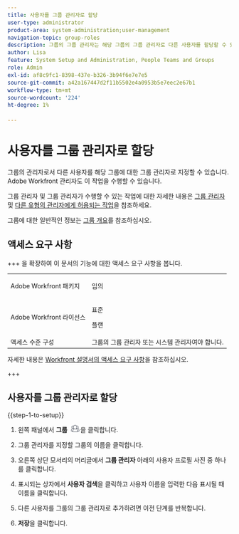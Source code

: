```yaml
---
title: 사용자를 그룹 관리자로 할당
user-type: administrator
product-area: system-administration;user-management
navigation-topic: group-roles
description: 그룹의 그룹 관리자는 해당 그룹의 그룹 관리자로 다른 사용자를 할당할 수 있습니다. Adobe Workfront 관리자도 이 작업을 수행할 수 있습니다.
author: Lisa
feature: System Setup and Administration, People Teams and Groups
role: Admin
exl-id: af8c9fc1-8398-437e-b326-3b94f6e7e7e5
source-git-commit: a42a167447d2f11b5502e4a0953b5e7eec2e67b1
workflow-type: tm+mt
source-wordcount: '224'
ht-degree: 1%

---
```


# 사용자를 그룹 관리자로 할당

그룹의 관리자로서 다른 사용자를 해당 그룹에 대한 그룹 관리자로 지정할 수 있습니다. Adobe Workfront 관리자도 이 작업을 수행할 수 있습니다.

그룹 관리자 및 그룹 관리자가 수행할 수 있는 작업에 대한 자세한 내용은 [그룹 관리자](../../../administration-and-setup/manage-groups/group-roles/group-administrators.md) 및 [다른 유형의 관리자에게 허용되는 작업](../../../administration-and-setup/manage-groups/group-roles/group-actions-allowed-different-types-admins.md)을 참조하세요.

그룹에 대한 일반적인 정보는 [그룹 개요](../../../administration-and-setup/manage-groups/groups-overview/groups.md)를 참조하십시오.

## 액세스 요구 사항

+++ 을 확장하여 이 문서의 기능에 대한 액세스 요구 사항을 봅니다.

<table style="table-layout:auto"> 
 <col> 
 <col> 
 <tbody> 
  <tr> 
   <td>Adobe Workfront 패키지</td> 
   <td><p>임의</p></td> 
  </tr> 
  <tr> 
   <td>Adobe Workfront 라이선스</td> 
   <td><p>표준</p>
       <p>플랜</p></td>
  </tr>
  <tr> 
   <td>액세스 수준 구성</td> 
   <td>그룹의 그룹 관리자 또는 시스템 관리자여야 합니다.</td>
  </tr>
 </tbody> 
</table>

자세한 내용은 [Workfront 설명서의 액세스 요구 사항](/help/quicksilver/administration-and-setup/add-users/access-levels-and-object-permissions/access-level-requirements-in-documentation.md)을 참조하십시오.

+++

## 사용자를 그룹 관리자로 할당

{{step-1-to-setup}}

1. 왼쪽 패널에서 **그룹** ![그룹](assets/groups-icon.png)을 클릭합니다.

1. 그룹 관리자를 지정할 그룹의 이름을 클릭합니다.
1. 오른쪽 상단 모서리의 머리글에서 **그룹 관리자** 아래의 사용자 프로필 사진 중 하나를 클릭합니다.
1. 표시되는 상자에서 **사용자 검색**&#x200B;을 클릭하고 사용자 이름을 입력한 다음 표시될 때 이름을 클릭합니다.
1. 다른 사용자를 그룹의 그룹 관리자로 추가하려면 이전 단계를 반복합니다.
1. **저장**&#x200B;을 클릭합니다.
